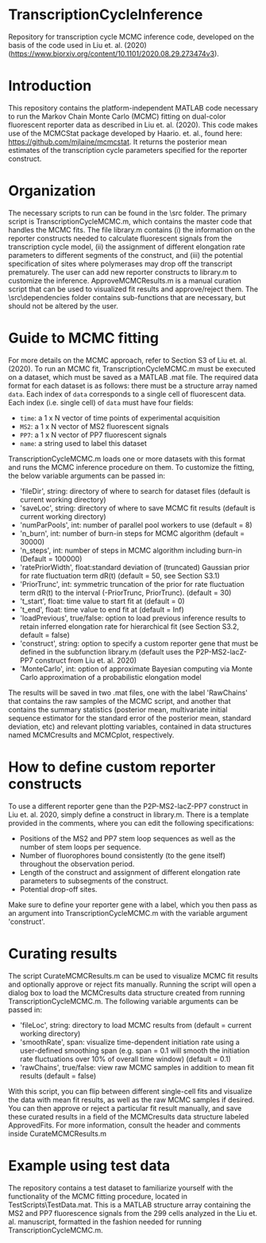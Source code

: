 # TranscriptionCycleInference
Repository for transcription cycle MCMC inference code, developed on the basis of the code used in Liu et. al. (2020) (https://www.biorxiv.org/content/10.1101/2020.08.29.273474v3).

# Introduction
This repository contains the platform-independent MATLAB code necessary to run the Markov Chain Monte Carlo (MCMC) fitting on dual-color fluorescent reporter data as described in Liu et. al. (2020). This code makes use of the MCMCStat package developed by Haario. et. al., found here: https://github.com/mjlaine/mcmcstat. It returns the posterior mean estimates of the transcription cycle parameters specified for the reporter construct.

# Organization
The necessary scripts to run can be found in the \src folder. The primary script is TranscriptionCycleMCMC.m, which contains the master code that handles the MCMC fits. The file library.m contains (i) the information on the reporter constructs needed to calculate fluorescent signals from the transcription cycle model, (ii) the assignment of different elongation rate parameters to different segments of the construct, and (iii) the potential specification of sites where polymerases may drop off the transcript prematurely. The user can add new reporter constructs to library.m to customize the inference. ApproveMCMCResults.m is a manual curation script that can be used to visualized fit results and approve/reject them. The \src\dependencies folder contains sub-functions that are necessary, but should not be altered by the user.

# Guide to MCMC fitting
For more details on the MCMC approach, refer to Section S3 of Liu et. al. (2020). To run an MCMC fit, TranscriptionCycleMCMC.m must be executed on a dataset, which must be saved as a MATLAB .mat file. The required data format for each dataset is as follows: there must be a structure array named <code>data</code>. Each index of <code>data</code> corresponds to a single cell of fluorescent data. Each index (i.e. single cell) of <code>data</code> must have four fields:

- <code>time</code>: a 1 x N vector of time points of experimental acquisition
- <code>MS2</code>: a 1 x N vector of MS2 fluorescent signals
- <code>PP7</code>: a 1 x N vector of PP7 fluorescent signals
- <code>name</code>: a string used to label this dataset
  
TranscriptionCycleMCMC.m loads one or more datasets with this format and runs the MCMC inference procedure on them. To customize the fitting, the below variable arguments can be passed in:

- 'fileDir', string: directory of where to search for dataset files (default is current working directory)
- 'saveLoc', string: directory of where to save MCMC fit results (default is current working directory)
- 'numParPools', int: number of parallel pool workers to use (default = 8)
- 'n_burn', int: number of burn-in steps for MCMC algorithm (default = 30000)
- 'n_steps', int: number of steps in MCMC algorithm including burn-in (Default = 100000)
- 'ratePriorWidth', float:standard deviation of (truncated) Gaussian prior for rate fluctuation term dR(t) (default = 50, see Section S3.1)
- 'PriorTrunc', int: symmetric truncation of the prior for rate fluctuation term dR(t) to the interval (-PriorTrunc, PriorTrunc). (default = 30)
- 't_start', float: time value to start fit at (default = 0)
- 't_end', float: time value to end fit at (default = Inf)
- 'loadPrevious', true/false: option to load previous inference results to retain inferred elongation rate for hierarchical fit (see Section S3.2, default = false)
- 'construct', string: option to specify a custom reporter gene that must be defined in the subfunction library.m (default uses the P2P-MS2-lacZ-PP7 construct from Liu et. al. 2020)
- 'MonteCarlo', int: option of approximate Bayesian computing via Monte Carlo approximation of a probabilistic elongation model

The results will be saved in two .mat files, one with the label 'RawChains' that contains the raw samples of the MCMC script, and another that contains the summary statistics (posterior mean, multivariate initial sequence estimator for the standard error of the posterior mean, standard deviation, etc) and relevant plotting variables, contained in data structures named MCMCresults and MCMCplot, respectively.

# How to define custom reporter constructs
To use a different reporter gene than the P2P-MS2-lacZ-PP7 construct in Liu et. al. 2020, simply define a construct in library.m. There is a template provided in the comments, where you can edit the following specifications:
- Positions of the MS2 and PP7 stem loop sequences as well as the number of stem loops per sequence.
- Number of fluorophores bound consistently (to the gene itself) throughout the observation period.
- Length of the construct and assignment of different elongation rate parameters to subsegments of the construct.
- Potential drop-off sites.

Make sure to define your reporter gene with a label, which you then pass as an argument into TranscriptionCycleMCMC.m with the variable argument 'construct'.

# Curating results
The script CurateMCMCResults.m can be used to visualize MCMC fit results and optionally approve or reject fits manually. Running the script will open a dialog box to load the MCMCresults data structure created from running TranscriptionCycleMCMC.m. The following variable arguments can be passed in:

- 'fileLoc', string: directory to load MCMC results from (default = current working directory)
- 'smoothRate', span: visualize time-dependent initiation rate using a user-defined smoothing span (e.g. span = 0.1 will smooth the initiation rate fluctuations over 10% of overall time window) (default = 0.1)
- 'rawChains', true/false: view raw MCMC samples in addition to mean fit results (default = false)

With this script, you can flip between different single-cell fits and visualize the data with mean fit results, as well as the raw MCMC samples if desired. You can then approve or reject a particular fit result manually, and save these curated results in a field of the MCMCresults data structure labeled ApprovedFits. For more information, consult the header and comments inside CurateMCMCResults.m

# Example using test data
The repository contains a test dataset to familiarize yourself with the functionality of the MCMC fitting procedure, located in TestScripts\TestData.mat. This is a MATLAB structure array containing the MS2 and PP7 fluorescence signals from the 299 cells analyzed in the Liu et. al. manuscript, formatted in the fashion needed for running TranscriptionCycleMCMC.m.
